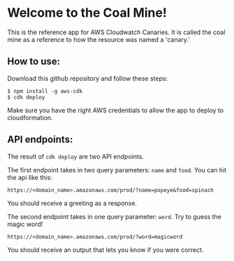 # Welcome to the Coal Mine!

This is the reference app for AWS Cloudwatch Canaries. It is called the coal mine as a reference to how the resource was named a 'canary.'

## How to use:

Download this github repository and follow these steps:

```
$ npm install -g aws-cdk
$ cdk deploy
```

Make sure you have the right AWS credentials to allow the app to deploy to cloudformation.

## API endpoints:

The result of `cdk deploy` are two API endpoints. 

The first endpoint takes in two query parameters: `name` and `food`. You can hit the api like this:

```
https://<domain_name>.amazonaws.com/prod/?name=popeye&food=spinach
```

You should receive a greeting as a response.

The second endpoint takes in one query parameter: `word`. Try to guess the magic word!

```
https://<domain_name>.amazonaws.com/prod/?word=magicword
```

You should receive an output that lets you know if you were correct.

